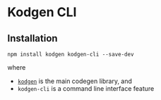 # Kodgen CLI

## Installation

```
npm install kodgen kodgen-cli --save-dev
```

where
+ [`kodgen`](https://github.com/MacRdy/kodgen) is the main codegen library, and
+ `kodgen-cli` is a command line interface feature
